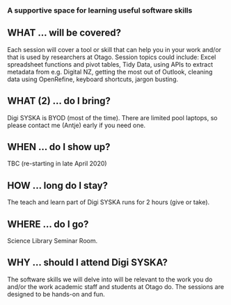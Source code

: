 ### A supportive space for learning useful software skills

## WHAT ... will be covered?
Each session will cover a tool or skill that can help you in your work and/or that is used by researchers at Otago. Session topics could include: Excel spreadsheet functions and pivot tables, Tidy Data, using APIs to extract metadata from e.g. Digital NZ, getting the most out of Outlook, cleaning data using OpenRefine, keyboard shortcuts, jargon busting.   

## WHAT (2) ... do I bring?
Digi SYSKA is BYOD (most of the time). There are limited pool laptops, so please contact me (Antje) early if you need one. 

## WHEN ... do I show up?
TBC (re-starting in late April 2020) 

## HOW ... long do I stay?
The teach and learn part of Digi SYSKA runs for 2 hours (give or take).

## WHERE ... do I go?
Science Library Seminar Room.

## WHY ... should I attend Digi SYSKA?
The software skills we will delve into will be relevant to the work you do and/or the work academic staff and students at Otago do. The sessions are designed to be hands-on and fun. 

